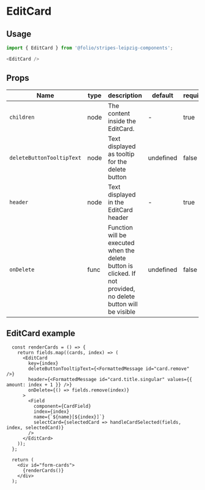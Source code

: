 # EditCard
## Usage

```js
import { EditCard } from '@folio/stripes-leipzig-components';

<EditCard />

```


## Props
Name | type | description | default | required
--- | --- | --- | --- | ---
`children` | node | The content inside the EditCard. | - | true
`deleteButtonTooltipText` | node | Text displayed as tooltip for the delete button | undefined | false
`header` | node | Text displayed in the EditCard header | - | true
`onDelete` | func | Function will be executed when the delete button is clicked. If not provided, no delete button will be visible | undefined | false


## EditCard example

```
  const renderCards = () => {
    return fields.map((cards, index) => (
      <EditCard
        key={index}
        deleteButtonTooltipText={<FormattedMessage id="card.remove" />}
        header={<FormattedMessage id="card.title.singular" values={{ amount: index + 1 }} />}
        onDelete={() => fields.remove(index)}
      >
        <Field
          component={CardField}
          index={index}
          name={`${name}[${index}]`}
          selectCard={selectedCard => handleCardSelected(fields, index, selectedCard)}
        />
      </EditCard>
    ));
  };

  return (
    <div id="form-cards">
      {renderCards()}
    </div>
  );

```
